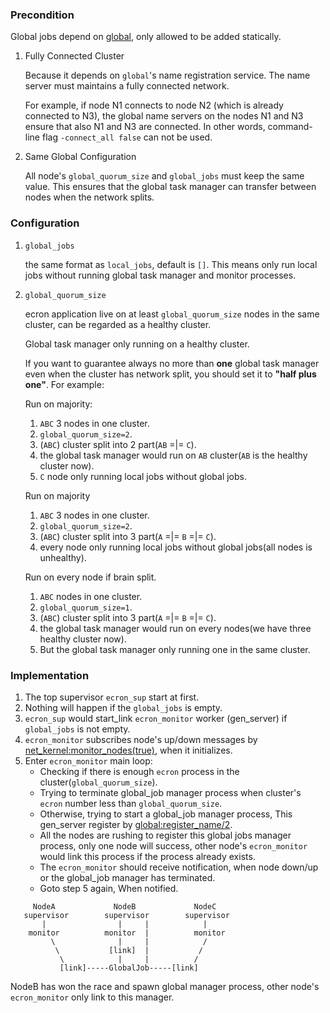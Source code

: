 ### Precondition

Global jobs depend on [global](http://erlang.org/doc/man/global.html), only allowed to be added statically.

1. Fully Connected Cluster
 
   Because it depends on `global`'s name registration service. 
   The name server must maintains a fully connected network. 

   For example, if node N1 connects to node N2 (which is already connected to N3), 
   the global name servers on the nodes N1 and N3 ensure that also N1 and N3 are connected. 
   In other words, command-line flag `-connect_all false` can not be used.

2. Same Global Configuration
 
   All node's `global_quorum_size` and `global_jobs` must keep the same value. 
   This ensures that the global task manager can transfer between nodes when the network splits.

### Configuration

1. `global_jobs`

    the same format as `local_jobs`, default is `[]`. 
    This means only run local jobs without running global task manager and monitor processes.

2. `global_quorum_size`
 
   ecron application live on at least `global_quorum_size` nodes in the same cluster, can be regarded as a healthy cluster. 

   Global task manager only running on a healthy cluster.

   If you want to guarantee always no more than **one** global task manager even when the cluster has network split,
   you should set it to **"half plus one"**. For example:

   Run on majority:
   1. `ABC` 3 nodes in one cluster.
   2. `global_quorum_size=2`.
   3. (`ABC`) cluster split into 2 part(`AB`  =|=  `C`).
   4. the global task manager would run on `AB` cluster(`AB` is the healthy cluster now).
   5. `C` node only running local jobs without global jobs.

   Run on majority 
   1. `ABC` 3 nodes in one cluster.
   2. `global_quorum_size=2`.
   3. (`ABC`) cluster split into 3 part(`A` =|= `B`  =|=  `C`).
   4. every node only running local jobs without global jobs(all nodes is unhealthy).

   Run on every node if brain split.
   1. `ABC` nodes in one cluster.    
   2. `global_quorum_size=1`.
   3. (`ABC`) cluster split into 3 part(`A` =|= `B`  =|=  `C`).
   4. the global task manager would run on every nodes(we have three healthy cluster now).
   5. But the global task manager only running one in the same cluster.

### Implementation
1. The top supervisor `ecron_sup` start at first.
2. Nothing will happen if the `global_jobs` is empty.
3. `ecron_sup` would start_link `ecron_monitor` worker (gen_server) if `global_jobs` is not empty.
4. `ecron_monitor` subscribes node's up/down messages by [net_kernel:monitor_nodes(true)](http://erlang.org/doc/man/net_kernel.html#monitor_nodes-1), when it initializes.
5. Enter `ecron_monitor` main loop:
    * Checking if there is enough `ecron` process in the cluster(`global_quorum_size`).
    * Trying to terminate global_job manager process when cluster's `ecron` number less than `global_quorum_size`.
    * Otherwise, trying to start a global_job manager process, This gen_server register by [global:register_name/2](http://erlang.org/doc/man/global.html#register_name-2).
    * All the nodes are rushing to register this global jobs manager process, only one node will success, other node's `ecron_monitor` would link this process if the process already exists.
    * The `ecron_monitor` should receive notification, when node down/up or the global_job manager has terminated.
    * Goto step 5 again, When notified.

```
     NodeA             NodeB             NodeC
   supervisor        supervisor        supervisor
       |                |     |            |
    monitor          monitor  |          monitor
         \              |     |            /
          \           [link]  |           /
           \            |     |          /
           [link]-----GlobalJob-----[link]
``` 
NodeB has won the race and spawn global manager process, other node's `ecron_monitor` only link to this manager.